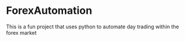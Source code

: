# ForexAutomation
This is a fun project that uses python to automate day trading within the forex market
